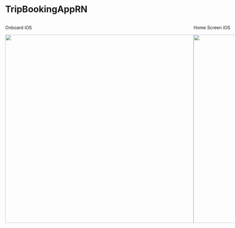 # TripBookingAppRN

<div style="display: flex;">

  <div>
    <p>Onboard iOS</p>
    <img height="600" src="https://i.ibb.co/px6fmcX/Screen-Shot-2020-12-15-at-10-18-04-AM.png">
  </div>
  
  <div>
    <p>Home Screen iOS</p>
    <img height="600" src="https://i.ibb.co/xj8n1nF/Screen-Shot-2020-12-15-at-10-18-18-AM.png">
  </div>
  
  <div>
    <p>Detail Screen iOS</p>
    <img height="600" src="https://i.ibb.co/zSgD15p/Screen-Shot-2020-12-15-at-10-18-28-AM.png">
  </div>

</div>
